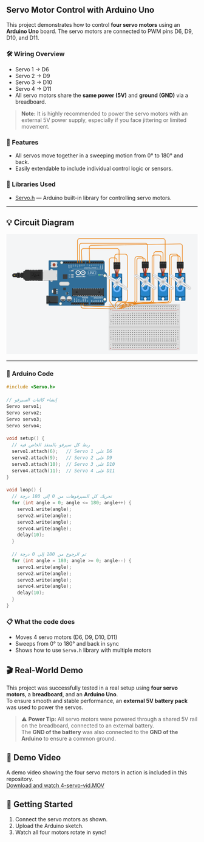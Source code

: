 ## Servo Motor Control with Arduino Uno

This project demonstrates how to control **four servo motors** using an **Arduino Uno** board. The servo motors are connected to PWM pins D6, D9, D10, and D11.

### 🛠 Wiring Overview

- Servo 1 → D6  
- Servo 2 → D9  
- Servo 3 → D10  
- Servo 4 → D11  
- All servo motors share the **same power (5V)** and **ground (GND)** via a breadboard.

> **Note:** It is highly recommended to power the servo motors with an external 5V power supply, especially if you face jittering or limited movement.

### 🧠 Features

- All servos move together in a sweeping motion from 0° to 180° and back.
- Easily extendable to include individual control logic or sensors.

### 🔧 Libraries Used

- [Servo.h](https://www.arduino.cc/en/Reference/Servo) — Arduino built-in library for controlling servo motors.

---

## 💡 Circuit Diagram

![servo-arduino](<4-servo-moving.png>)

---
### 🔧 Arduino Code

```cpp
#include <Servo.h>

// إنشاء كائنات السيرفو
Servo servo1;
Servo servo2;
Servo servo3;
Servo servo4;

void setup() {
  // ربط كل سيرفو بالمنفذ الخاص فيه
  servo1.attach(6);   // Servo 1 على D6
  servo2.attach(9);   // Servo 2 على D9
  servo3.attach(10);  // Servo 3 على D10
  servo4.attach(11);  // Servo 4 على D11
}

void loop() {
  // تحريك كل السيرفوهات من 0 إلى 180 درجة
  for (int angle = 0; angle <= 180; angle++) {
    servo1.write(angle);
    servo2.write(angle);
    servo3.write(angle);
    servo4.write(angle);
    delay(10);
  }

  // ثم الرجوع من 180 إلى 0 درجة
  for (int angle = 180; angle >= 0; angle--) {
    servo1.write(angle);
    servo2.write(angle);
    servo3.write(angle);
    servo4.write(angle);
    delay(10);
  }
}
```
### 📋 What the code does

- Moves 4 servo motors (D6, D9, D10, D11)
- Sweeps from 0° to 180° and back in sync
- Shows how to use `Servo.h` library with multiple motors

## 🎬 Real-World Demo

This project was successfully tested in a real setup using **four servo motors**, a **breadboard**, and an **Arduino Uno**.  
To ensure smooth and stable performance, an **external 5V battery pack** was used to power the servos.

> ⚠️ **Power Tip:** All servo motors were powered through a shared 5V rail on the breadboard, connected to an external battery.  
> The **GND of the battery** was also connected to the **GND of the Arduino** to ensure a common ground.

## 🎥 Demo Video

A demo video showing the four servo motors in action is included in this repository.  
[Download and watch 4-servo-vid.MOV](./4-servo-vid.MOV)


## 🚀 Getting Started

1. Connect the servo motors as shown.
2. Upload the Arduino sketch.
3. Watch all four motors rotate in sync!

